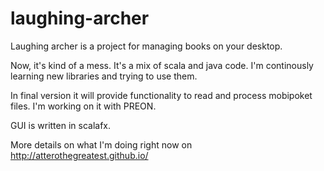 laughing-archer
===============

Laughing archer is a project for managing books on your desktop. 

Now, it's kind of a mess. It's a mix of scala and java code. I'm continously learning new libraries and trying to use them.

In final version it will provide functionality to read and process mobipoket files. I'm working on it with PREON.

GUI is written in scalafx.

More details on what I'm doing right now on http://atterothegreatest.github.io/
